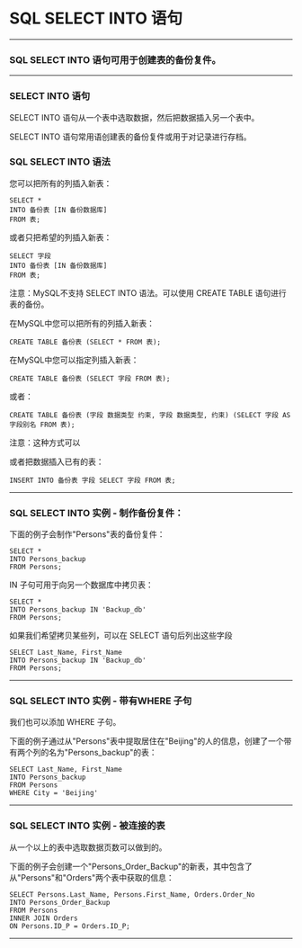 # SQL SELECT INTO 语句

---
### SQL SELECT INTO 语句可用于创建表的备份复件。

---
### SELECT INTO 语句

SELECT INTO 语句从一个表中选取数据，然后把数据插入另一个表中。

SELECT INTO 语句常用语创建表的备份复件或用于对记录进行存档。

### SQL SELECT INTO 语法

您可以把所有的列插入新表：

```
SELECT * 
INTO 备份表 [IN 备份数据库]
FROM 表;
```

或者只把希望的列插入新表：

```
SELECT 字段
INTO 备份表 [IN 备份数据库]
FROM 表;
```

注意：MySQL不支持 SELECT INTO 语法。可以使用 CREATE TABLE 语句进行表的备份。

在MySQL中您可以把所有的列插入新表：

```
CREATE TABLE 备份表 (SELECT * FROM 表);
```

在MySQL中您可以指定列插入新表：

```
CREATE TABLE 备份表 (SELECT 字段 FROM 表);
```

或者：

```
CREATE TABLE 备份表 (字段 数据类型 约束, 字段 数据类型, 约束) (SELECT 字段 AS 字段别名 FROM 表);
```

注意：这种方式可以

或者把数据插入已有的表：

```
INSERT INTO 备份表 字段 SELECT 字段 FROM 表;
```

---
### SQL SELECT INTO 实例 - 制作备份复件：

下面的例子会制作"Persons"表的备份复件：

```
SELECT * 
INTO Persons_backup
FROM Persons;
```

IN 子句可用于向另一个数据库中拷贝表：

```
SELECT * 
INTO Persons_backup IN 'Backup_db'
FROM Persons;
```

如果我们希望拷贝某些列，可以在 SELECT 语句后列出这些字段

```
SELECT Last_Name, First_Name
INTO Persons_backup IN 'Backup_db'
FROM Persons;
```

---
### SQL SELECT INTO 实例 - 带有WHERE 子句

我们也可以添加 WHERE 子句。

下面的例子通过从"Persons"表中提取居住在"Beijing"的人的信息，创建了一个带有两个列的名为"Persons_backup"的表：

```
SELECT Last_Name, First_Name
INTO Persons_backup
FROM Persons
WHERE City = 'Beijing'
```

---
### SQL SELECT INTO 实例 - 被连接的表

从一个以上的表中选取数据页数可以做到的。

下面的例子会创建一个"Persons_Order_Backup"的新表，其中包含了从"Persons"和"Orders"两个表中获取的信息：

```
SELECT Persons.Last_Name, Persons.First_Name, Orders.Order_No
INTO Persons_Order_Backup 
FROM Persons 
INNER JOIN Orders
ON Persons.ID_P = Orders.ID_P;
```

---